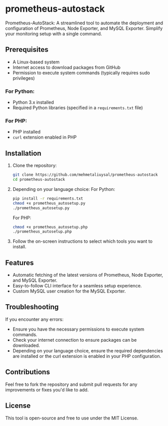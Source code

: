 # prometheus-autostack
Prometheus-AutoStack: A streamlined tool to automate the deployment and configuration of Prometheus, Node Exporter, and MySQL Exporter. Simplify your monitoring setup with a single command.

## Prerequisites

- A Linux-based system
- Internet access to download packages from GitHub
- Permission to execute system commands (typically requires sudo privileges)

### For Python:

- Python 3.x installed
- Required Python libraries (specified in a `requirements.txt` file)

### For PHP:

- PHP installed
- `curl` extension enabled in PHP

## Installation

1. Clone the repository:
    ```bash
    git clone https://github.com/mehmetaliuysal/prometheus-autostack
    cd prometheus-autostack
    ```

2. Depending on your language choice:
    For Python:
    ```bash
    pip install -r requirements.txt
    chmod +x prometheus_autosetup.py
    ./prometheus_autosetup.py
    ```

    For PHP:
    ```bash
    chmod +x prometheus_autosetup.php
    ./prometheus_autosetup.php
    ```    
   
3. Follow the on-screen instructions to select which tools you want to install.

## Features

- Automatic fetching of the latest versions of Prometheus, Node Exporter, and MySQL Exporter.
- Easy-to-follow CLI interface for a seamless setup experience.
- Custom MySQL user creation for the MySQL Exporter.

## Troubleshooting

If you encounter any errors:
- Ensure you have the necessary permissions to execute system commands.
- Check your internet connection to ensure packages can be downloaded.
- Depending on your language choice, ensure the required dependencies are installed or the curl extension is enabled in your PHP configuration.

## Contributions

Feel free to fork the repository and submit pull requests for any improvements or fixes you'd like to add.

## License

This tool is open-source and free to use under the MIT License.
